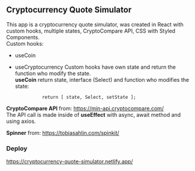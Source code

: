 ## Cryptocurrency Quote Simulator

This app is a cryptocurrency quote simulator, was created in React with custom hooks, multiple states, CryptoCompare API, CSS with Styled Components.<br>
Custom hooks:

- useCoin
- useCryptocurrency
  Custom hooks have own state and return the function who modify the state.<br>
  **useCoin** return state, interface (Select) and function who modifies the state:

                return [ state, Select, setState ];

**CryptoCompare API** from: https://min-api.cryptocompare.com/ <br>
The API call is made inside of **useEffect** with async, await method and using axios. <br>

**Spinner** from: https://tobiasahlin.com/spinkit/

### Deploy

https://cryptocurrency-quote-simulator.netlify.app/
